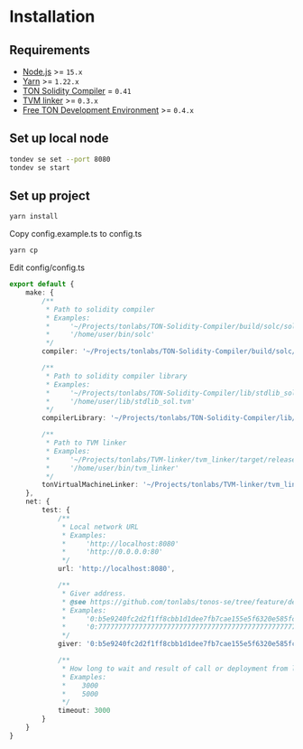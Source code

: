 # Installation
## Requirements
* [Node.js](https://nodejs.org) >= `15.x`
* [Yarn](https://classic.yarnpkg.com) >= `1.22.x`
* [TON Solidity Compiler](https://github.com/tonlabs/TON-Solidity-Compiler) = `0.41`
* [TVM linker](https://github.com/tonlabs/TVM-linker) >= `0.3.x`
* [Free TON Development Environment](https://github.com/tonlabs/tondev) >= `0.4.x`

## Set up local node
```sh
tondev se set --port 8080
tondev se start
```

## Set up project
```sh
yarn install
```

Copy config.example.ts to config.ts
```sh
yarn cp
```

Edit config/config.ts
```ts
export default {
    make: {
        /**
         * Path to solidity compiler
         * Examples:
         *     '~/Projects/tonlabs/TON-Solidity-Compiler/build/solc/solc'
         *     '/home/user/bin/solc'
         */
        compiler: '~/Projects/tonlabs/TON-Solidity-Compiler/build/solc/solc',

        /**
         * Path to solidity compiler library
         * Examples:
         *     '~/Projects/tonlabs/TON-Solidity-Compiler/lib/stdlib_sol.tvm'
         *     '/home/user/lib/stdlib_sol.tvm'
         */
        compilerLibrary: '~/Projects/tonlabs/TON-Solidity-Compiler/lib/stdlib_sol.tvm',

        /**
         * Path to TVM linker
         * Examples:
         *     '~/Projects/tonlabs/TVM-linker/tvm_linker/target/release/tvm_linker'
         *     '/home/user/bin/tvm_linker'
         */
        tonVirtualMachineLinker: '~/Projects/tonlabs/TVM-linker/tvm_linker/target/release/tvm_linker'
    },
    net: {
        test: {
            /**
             * Local network URL
             * Examples:
             *     'http://localhost:8080'
             *     'http://0.0.0.0:80'
             */
            url: 'http://localhost:8080',

            /**
             * Giver address.
             * @see https://github.com/tonlabs/tonos-se/tree/feature/dev-giver/contracts
             * Examples:
             *     '0:b5e9240fc2d2f1ff8cbb1d1dee7fb7cae155e5f6320e585fcc685698994a19a5'
             *     '0:7777777777777777777777777777777777777777777777777777777777777777'
             */
            giver: '0:b5e9240fc2d2f1ff8cbb1d1dee7fb7cae155e5f6320e585fcc685698994a19a5',

            /**
             * How long to wait and result of call or deployment from local node in milliseconds
             * Examples:
             *    3000
             *    5000
             */
            timeout: 3000
        }
    }
}
```